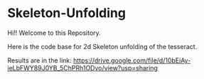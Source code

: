 # Skeleton-Unfolding

Hi!! Welcome to this Repository.

Here is the code base for 2d Skeleton unfolding of the tesseract.

Results are in the link: https://drive.google.com/file/d/10bEiAy-ieLbFWY89J0YB_5ChPRh1ODvo/view?usp=sharing
